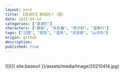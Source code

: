 ```yaml
---
layout: post
title: 【浪浪钉】被迫的？（图）
date: 2021-04-14
categories: ["浪浪钉"]
characters: ["龚俊", "张哲瀚", "周子舒", "温客行"]
tags: ["涩图", "俊哲", "温周", "天涯客", "山河令"]
origin: github
description: 
published: true
---
```


<br>
![]({{ site.baseurl }}/assets/media/image/20210414.jpg)
